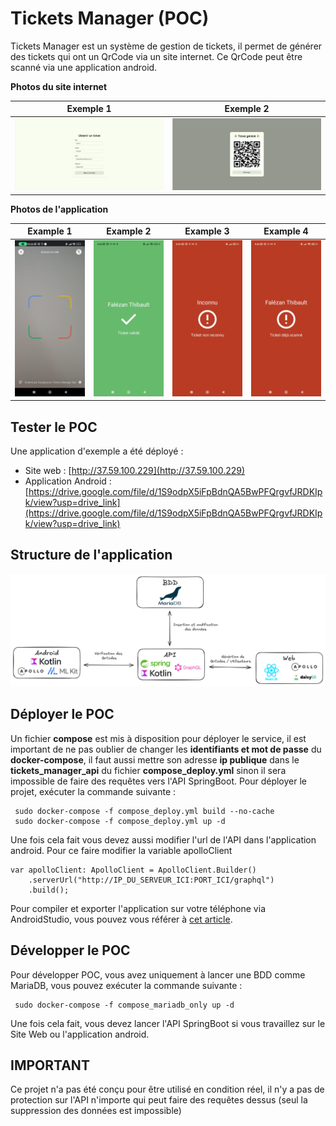 # Tickets Manager (POC)
Tickets Manager est un système de gestion de tickets, il permet de générer des tickets qui ont un QrCode via un site internet. Ce QrCode peut être scanné via une application android. 

**Photos du site internet**

| **Exemple 1** | **Exemple 2** |
| :---: | :---: |
|![website_example_1](assets/website_example_1.png)|![website_example_2](assets/website_example_2.png)


**Photos de l'application**

| **Example 1** | **Example 2** | **Example 3** | **Example 4** |
| :--:  | :--: | :--: | :--: |
|![app_example_1](assets/app_example_1.jpg)|![app_example_2](assets/app_example_2.jpg)|![app_example_3](assets/app_example_3.jpg)|![app_example_4](assets/app_example_4.jpg)


## Tester le POC
Une application d'exemple a été déployé :
 - Site web : [http://37.59.100.229](http://37.59.100.229)
 - Application Android : [https://drive.google.com/file/d/1S9odpX5iFpBdnQA5BwPFQrgvfJRDKIpk/view?usp=drive_link](https://drive.google.com/file/d/1S9odpX5iFpBdnQA5BwPFQrgvfJRDKIpk/view?usp=drive_link)

## Structure de l'application
![Stack du Projet](assets/stack.png)


## Déployer le POC
Un fichier **compose** est mis à disposition pour déployer le service, il est important de ne pas oublier de changer les **identifiants et mot de passe** du **docker-compose**, il faut aussi mettre son adresse **ip publique** dans le **tickets_manager_api** du fichier **compose_deploy.yml** sinon il sera impossible de faire des requêtes vers l'API SpringBoot. 
Pour déployer le projet, exécuter la commande suivante :
```
 sudo docker-compose -f compose_deploy.yml build --no-cache
 sudo docker-compose -f compose_deploy.yml up -d
```
Une fois cela fait vous devez aussi modifier l'url de l'API dans l'application android. Pour ce faire modifier la variable apolloClient 
```
var apolloClient: ApolloClient = ApolloClient.Builder()
    .serverUrl("http://IP_DU_SERVEUR_ICI:PORT_ICI/graphql")
    .build();
```
Pour compiler et exporter l'application sur votre téléphone via AndroidStudio, vous pouvez vous référer à [cet article](https://developer.android.com/studio/run/device?hl=fr).


## Développer le POC
Pour développer POC, vous avez uniquement à lancer une BDD comme MariaDB, vous pouvez exécuter la commande suivante : 
```
 sudo docker-compose -f compose_mariadb_only up -d
```
Une fois cela fait, vous devez lancer l'API SpringBoot si vous travaillez sur le Site Web ou l'application android.


## IMPORTANT
Ce projet n'a pas été conçu pour être utilisé en condition réel, il n'y a pas de protection sur l'API n'importe qui peut faire des requêtes dessus (seul la suppression des données est impossible)
